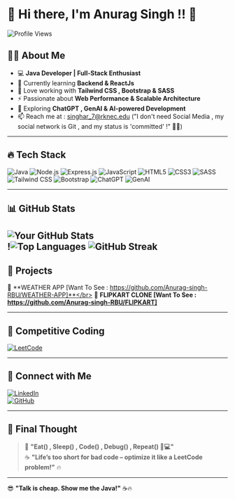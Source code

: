 # 🚀 Hi there, I'm Anurag Singh !! 👋  

![Profile Views](https://komarev.com/ghpvc/?username=Anurag-singh-RBU&color=blue&style=flat)  

## 🧑‍💻 About Me  
- 💻 **Java Developer | Full-Stack Enthusiast**  
- 🌱 Currently learning **Backend & ReactJs**  
- 🎨 Love working with **Tailwind CSS , Bootstrap & SASS**  
- ⚡ Passionate about **Web Performance & Scalable Architecture**  
- 🤖 Exploring **ChatGPT , GenAI & AI-powered Development**  
- 📫 Reach me at : singhar_7@rknec.edu ("I don't need Social Media , my social network is Git , and my status is 'committed' !" 🚀😆) 

---

## 🔥 Tech Stack    
![Java](https://img.shields.io/badge/Java-ED8B00?style=for-the-badge&logo=java&logoColor=white) ![Node.js](https://img.shields.io/badge/Node.js-339933?style=for-the-badge&logo=node.js&logoColor=white) ![Express.js](https://img.shields.io/badge/Express.js-000000?style=for-the-badge&logo=express&logoColor=white) ![JavaScript](https://img.shields.io/badge/JavaScript-F7DF1E?style=for-the-badge&logo=javascript&logoColor=black) ![HTML5](https://img.shields.io/badge/HTML5-E34F26?style=for-the-badge&logo=html5&logoColor=white) ![CSS3](https://img.shields.io/badge/CSS3-1572B6?style=for-the-badge&logo=css3&logoColor=white) ![SASS](https://img.shields.io/badge/SASS-CC6699?style=for-the-badge&logo=sass&logoColor=white) ![Tailwind CSS](https://img.shields.io/badge/Tailwind%20CSS-38B2AC?style=for-the-badge&logo=tailwind-css&logoColor=white) ![Bootstrap](https://img.shields.io/badge/Bootstrap-7952B3?style=for-the-badge&logo=bootstrap&logoColor=white) ![ChatGPT](https://img.shields.io/badge/ChatGPT-00A67E?style=for-the-badge&logo=openai&logoColor=white) ![GenAI](https://img.shields.io/badge/Generative%20AI-FF9900?style=for-the-badge&logo=artificial-intelligence&logoColor=white)
  

---

## 📊 GitHub Stats  
![Your GitHub Stats](https://github-readme-stats.vercel.app/api?username=Anurag-singh-RBU&show_icons=true&theme=tokyonight)  
!![Top Languages](https://github-readme-stats.vercel.app/api/top-langs/?username=Anurag-singh-RBU&layout=compact&theme=tokyonight&cache_seconds=3600) 
![GitHub Streak](https://streak-stats.demolab.com/?user=devmaster&theme=tokyonight)  
---

## 📌 Projects  
🚀 **WEATHER APP [Want To See : https://github.com/Anurag-singh-RBU/WEATHER-APP]**</br>
🔹 **FLIPKART CLONE [Want To See : https://github.com/Anurag-singh-RBU/FLIPKART]**

---

## 🎯 Competitive Coding  
[![LeetCode](https://img.shields.io/badge/LeetCode-FFA116?style=for-the-badge&logo=leetcode&logoColor=black)](https://leetcode.com/yourleetcodeprofile)  

---

## 🤝 Connect with Me  
[![LinkedIn](https://img.shields.io/badge/LinkedIn-0A66C2?style=for-the-badge&logo=linkedin&logoColor=white)](https://www.linkedin.com/in/yourprofile)  
[![GitHub](https://img.shields.io/badge/GitHub-181717?style=for-the-badge&logo=github&logoColor=white)](https://github.com/yourusername)  

---

## 🎯 **Final Thought**  
> 🚀 **"Eat() , Sleep() , Code() , Debug() , Repeat() 🔁💻"**  
> ☕ **"Life’s too short for bad code – optimize it like a LeetCode problem!"** 🔥 
---

😎 **"Talk is cheap. Show me the Java!"** ☕🔥  
